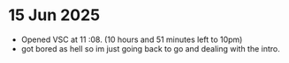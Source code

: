 # 15 Jun 2025

- Opened VSC at 11 :08. (10 hours and 51 minutes left to 10pm)
- got bored as hell so im just going back to go and dealing with the intro.
